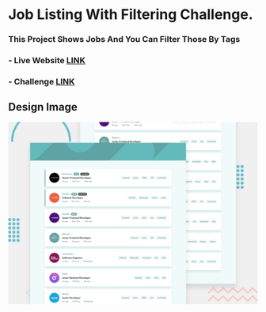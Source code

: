 # Job Listing With Filtering Challenge.

### This Project Shows Jobs And You Can Filter Those By Tags

### - Live Website [LINK](https://abdraoufx.github.io/frontEndMentor_Challenges/intermediate/job-listing-with-filtering/build/)

### - Challenge [LINK](https://www.frontendmentor.io/solutions/full-responsive-job-listings-with-filtering-reactts-and-tailwind-O_iDxX9rsE)

## Design Image

![Preview_Design_Image](./public/images/desktop-preview.jpg "Design Image")
